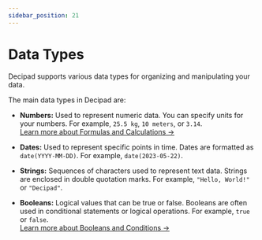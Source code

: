 ```yaml
---
sidebar_position: 21
---
```


# Data Types

Decipad supports various data types for organizing and manipulating your data.

The main data types in Decipad are:

- **Numbers:** Used to represent numeric data. You can specify units for your numbers. For example, `25.5 kg`, `10 meters`, or `3.14`. <br/>
  [Learn more about Formulas and Calculations →](/docs/quick-start/formulas)

- **Dates:** Used to represent specific points in time. Dates are formatted as `date(YYYY-MM-DD)`. For example, `date(2023-05-22)`.

- **Strings:** Sequences of characters used to represent text data. Strings are enclosed in double quotation marks. For example, `"Hello, World!"` or `"Decipad"`.

- **Booleans:** Logical values that can be true or false. Booleans are often used in conditional statements or logical operations. For example, `true` or `false`. <br/> [Learn more about Booleans and Conditions →](/docs/advanced-concepts/conditionals)
